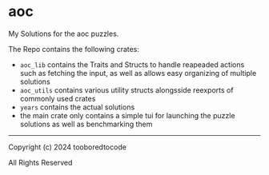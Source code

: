 # aoc

My Solutions for the aoc puzzles.

The Repo contains the following crates:
- `aoc_lib` contains the Traits and Structs to handle reapeaded actions such as fetching the input, as well as allows easy organizing of multiple solutions
- `aoc_utils` contains various utility structs alongsside reexports of commonly used crates
- `years` contains the actual solutions
- the main crate only contains a simple tui for launching the puzzle solutions as well as benchmarking them

---

Copyright (c) 2024 tooboredtocode

All Rights Reserved
